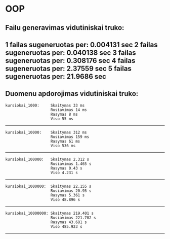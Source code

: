# OOP
Failu generavimas vidutiniskai truko:
------------------------------------------------------------
1 failas sugeneruotas per: 0.004131 sec
2 failas sugeneruotas per: 0.040138 sec
3 failas sugeneruotas per: 0.308176 sec
4 failas sugeneruotas per: 2.37559 sec
5 failas sugeneruotas per: 21.9686 sec
------------------------------------------------------------
Duomenu apdorojimas vidutiniskai truko:
------------------------------------------------------------
    kursiokai_1000:     Skaitymas 33 ms
                        Rusiavimas 14 ms
                        Rasymas 8 ms
                        Viso 55 ms
------------------------------------------------------------
    kursiokai_10000:    Skaitymas 312 ms
                        Rusiavimas 159 ms
                        Rasymas 61 ms
                        Viso 536 ms
------------------------------------------------------------
    kursiokai_100000:   Skaitymas 2.312 s
                        Rusiavimas 1.465 s
                        Rasymas 0.43 s
                        Viso 4.231 s
------------------------------------------------------------
    kursiokai_1000000:  Skaitymas 22.155 s
                        Rusiavimas 20.95 s
                        Rasymas 5.361 s
                        Viso 48.896 s
------------------------------------------------------------
    kursiokai_10000000: Skaitymas 219.401 s
                        Rusiavimas 221.702 s
                        Rasymas 43.681 s
                        Viso 485.923 s
------------------------------------------------------------
    